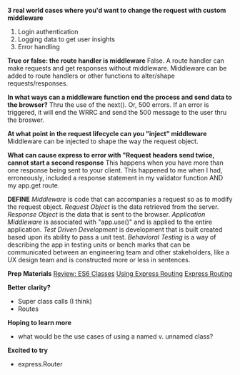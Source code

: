 **3 real world cases where you'd want to change the request with custom  middleware**
1. Login authentication
2. Logging data to get user insights
3. Error handling

**True or false: the route handler is middleware**
False.  A route handler can make requests and get responses without middleware.  Middleware can be added to route handlers or other functions to alter/shape requests/responses.

**In what ways can a middleware function end the process and send data to the  browser?**
Thru the use of the next().  Or, 500 errors.  If an error is triggered, it will end the WRRC and send the 500 message to the user thru the broswer.

**At what point in the request lifecycle can you "inject" middleware**
Middleware can be injected to shape the way the request object.

**What can cause express to error with "Request headers send twice, cannot start a second response**
This happens when you have more than one response being sent to your client. This happened to me when I had, erroneously, included a response statement in my validator function AND my app.get route.

**DEFINE**
*Middleware* is code that can accompanies a request so as to modify the request object. 
*Request Object* is the data retrieved from the server.
*Response Object* is the data that is sent to the browser.
*Application Middleware* is associated with "app.use()" and is applied to the entire application.
*Test Driven Development* is development that is built created based upon its ability to pass a unit test.
*Behavioral Testing* is a way of describing the app in testing units or bench marks that can be communicated between an engineering team and other stakeholders, like a UX design team and is constructed more or less in sentences.

**Prep Materials**
[Review: ES6 Classes](https://developer.mozilla.org/en-US/docs/Web/JavaScript/Reference/Classes)
[Using Express Routing](https://expressjs.com/en/guide/routing.html)
[Express Routing](https://scotch.io/tutorials/learn-to-use-the-new-router-in-expressjs-4)

**Better clarity?**
- Super class calls (I think)
- Routes

**Hoping to learn more**
- what would be the use cases of using a named v. unnamed class?
 
**Excited to try**
- express.Router
